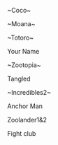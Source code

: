 ~Coco~

~Moana~

~Totoro~

Your Name 

~Zootopia~

Tangled

~Incredibles2~ 

Anchor Man

Zoolander1&2 

Fight club
